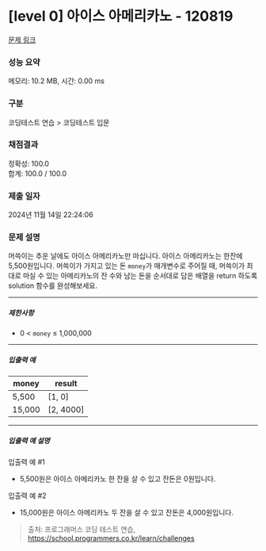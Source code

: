 # [level 0] 아이스 아메리카노 - 120819 

[문제 링크](https://school.programmers.co.kr/learn/courses/30/lessons/120819) 

### 성능 요약

메모리: 10.2 MB, 시간: 0.00 ms

### 구분

코딩테스트 연습 > 코딩테스트 입문

### 채점결과

정확성: 100.0<br/>합계: 100.0 / 100.0

### 제출 일자

2024년 11월 14일 22:24:06

### 문제 설명

<p>머쓱이는 추운 날에도 아이스 아메리카노만 마십니다. 아이스 아메리카노는 한잔에 5,500원입니다. 머쓱이가 가지고 있는 돈 <code>money</code>가 매개변수로 주어질 때, 머쓱이가 최대로 마실 수 있는 아메리카노의 잔 수와 남는 돈을 순서대로 담은 배열을 return&nbsp;하도록 solution 함수를 완성해보세요.</p>

<hr>

<h5>제한사항</h5>

<ul>
<li>0 &lt; <code>money</code> ≤ 1,000,000</li>
</ul>

<hr>

<h5>입출력 예</h5>
<table class="table">
        <thead><tr>
<th>money</th>
<th>result</th>
</tr>
</thead>
        <tbody><tr>
<td>5,500</td>
<td>[1, 0]</td>
</tr>
<tr>
<td>15,000</td>
<td>[2, 4000]</td>
</tr>
</tbody>
      </table>
<hr>

<h5>입출력 예 설명</h5>

<p>입출력 예 #1</p>

<ul>
<li>5,500원은 아이스 아메리카노 한 잔을 살 수 있고 잔돈은 0원입니다.</li>
</ul>

<p>입출력 예 #2</p>

<ul>
<li>15,000원은 아이스 아메리카노 두 잔을 살 수 있고 잔돈은 4,000원입니다.</li>
</ul>


> 출처: 프로그래머스 코딩 테스트 연습, https://school.programmers.co.kr/learn/challenges